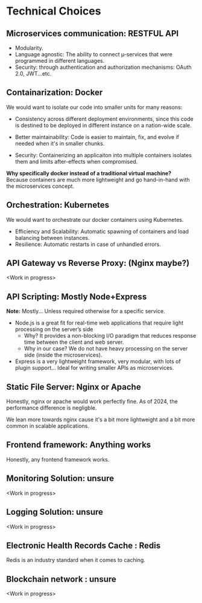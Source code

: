 # Technical Choices

## Microservices communication: RESTFUL API

- Modularity.
- Language agnostic: The ability to connect µ-services that were programmed in different languages.
- Security: through authentication and authorization mechanisms: OAuth 2.0, JWT...etc.

## Containarization: Docker

We would want to isolate our code into smaller units for many reasons:

- Consistency across different deployment environments, since this code is destined to be deployed in different instance on a nation-wide scale.

- Better maintainability: Code is easier to maintain, fix, and evolve if needed when it's in smaller chunks.

- Security: Containerizing an applicaiton into multiple containers isolates them and limits after-effects when compromised.

**Why specifically docker instead of a traditional virtual machine?**\
Because containers are much more lightweight and go hand-in-hand with the microservices concept.

## Orchestration: Kubernetes

We would want to orchestrate our docker containers using Kubernetes.

- Efficiency and Scalability: Automatic spawning of containers and load balancing between instances.
- Resilience: Automatic restarts in case of unhandled errors.

## API Gateway vs Reverse Proxy: (Nginx maybe?)

\<Work in progress\>

## API Scripting: Mostly Node+Express

**Note:** Mostly... Unless required otherwise for a specific service.

- Node.js is a great fit for real-time web applications that require light processing on the server’s side
  - Why? It provides a non-blocking I/O paradigm that reduces response time between the client and web server.
  - Why in our case? We do not have heavy processing on the server side (inside the microservices).
- Express is a very lightweight framework, very modular, with lots of plugin support... Ideal for writing smaller APIs as microservices.

## Static File Server: Nginx or Apache

Honestly, nginx or apache would work perfectly fine. As of 2024, the performance difference is negligble.

We lean more towards nginx cause it's a bit more lightweight and a bit more common in scalable applications.

## Frontend framework: Anything works

Honestly, any frontend framework works.

## Monitoring Solution: unsure

\<Work in progress\>

## Logging Solution: unsure

\<Work in progress\>

## Electronic Health Records Cache : Redis

Redis is an industry standard when it comes to caching.

## Blockchain network : unsure

\<Work in progress\>
